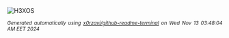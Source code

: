 <div align="justify">
<picture>
    <source media="(prefers-color-scheme: dark)" srcset="https://i.ibb.co/255yqkr/output-gif.gif">
    <source media="(prefers-color-scheme: light)" srcset="https://i.ibb.co/255yqkr/output-gif.gif">
    <img alt="H3XOS" src="https://i.ibb.co/255yqkr/output-gif.gif">
</picture>

<sub><i>Generated automatically using [x0rzavi/github-readme-terminal](https://github.com/x0rzavi/github-readme-terminal) on Wed Nov 13 03:48:04 AM EET 2024</i></sub>
</div>